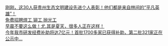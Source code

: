   
[刚刚，这30人获贵州生态文明建设先进个人表彰！他们都是来自林间的“平凡英雄”！](http://www.dianyue.me/archives/273/4cm3gj2yieaaq0qi/)  
[免费招聘焊工 铆工 抛光工](http://www.dianyue.me/archives/086/b7isdw5nul1ia266/)  
[早晨不要这么做！尤.其是夏天，很多人正在这样！](http://www.dianyue.me/archives/239/i7baplvhuulv6jtj/)  
[今年我市研发经费补助将达7亿元！首批1700多家已获得补助，第二批321家正在公示中...](http://www.dianyue.me/archives/597/38if3wja6mm0f0lq/)